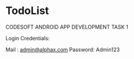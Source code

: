 # TodoList

CODESOFT ANDROID APP DEVELOPMENT TASK 1

Login Credentials:

Mail : admin@alphax.com
Password: Admin123
